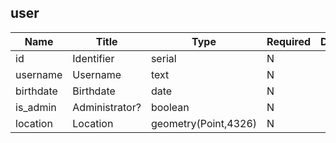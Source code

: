 ## user

| Name      | Title          | Type                 | Required | Description |
| --------- | -------------- | -------------------- | -------- | ----------- |
| id        | Identifier     | serial               | N        |             |
| username  | Username       | text                 | N        |             |
| birthdate | Birthdate      | date                 | N        |             |
| is_admin  | Administrator? | boolean              | N        |             |
| location  | Location       | geometry(Point,4326) | N        |             |
